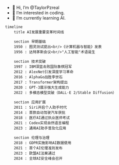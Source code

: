 - 👋 Hi, I’m @TaylorPzreal
- 👀 I’m interested in coding.
- 🌱 I’m currently learning AI.

<!---
TaylorPzreal/TaylorPzreal is a ✨ special ✨ repository because its `README.md` (this file) appears on your GitHub profile.
You can click the Preview link to take a look at your changes.
--->

```mermaid
timeline
    title AI发展重要变革时间线
    
    section 早期基础
    1950 : 图灵测试提出<br/>《计算机器与智能》发表
    1956 : 达特茅斯会议<br/>"人工智能"术语诞生
    
    section 技术突破
    1997 : IBM深蓝击败国际象棋冠军
    2012 : AlexNet引发深度学习革命
    2016 : AlphaGo战胜李世石
    2017 : Transformer架构提出
    2020 : GPT-3展示强大生成能力
    2022 : 多模态模型突破（DALL·E 2/Stable Diffusion）
    
    section 应用扩展
    2011 : Siri开启个人助手时代
    2014 : 首款自动驾驶汽车获批
    2018 : 医疗AI通过执业医师考试
    2021 : Codex实现自然语言编程
    2023 : 通用AI助手普及化应用
    
    section 伦理与治理
    2018 : GDPR实施影响AI数据使用
    2021 : 首个AI伦理准则发布
    2023 : 欧盟AI法案通过
    2024 : 全球AI安全峰会召开
```
